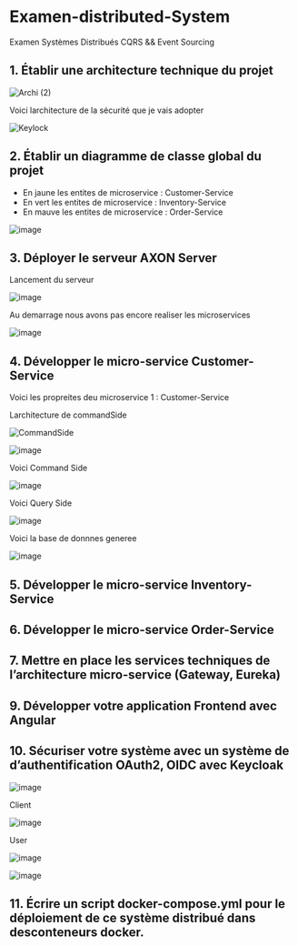 # Examen-distributed-System
Examen Systèmes Distribués CQRS &amp;&amp; Event Sourcing


## 1. Établir une architecture technique du projet

![Archi (2)](https://user-images.githubusercontent.com/82539023/209521271-fc65714a-bef8-4408-a877-b2509056fa2a.png)

Voici larchitecture de la sécurité que je vais adopter 

![Keylock](https://user-images.githubusercontent.com/82539023/209521786-b60b0f6b-f9f2-48bc-aac8-b2aa3fb30da8.png)

## 2. Établir un diagramme de classe global du projet
  - En jaune les entites de microservice : Customer-Service
  - En vert les entites de microservice : Inventory-Service 
  - En mauve les entites de microservice : Order-Service

![image](https://user-images.githubusercontent.com/82539023/209524185-b6236f30-0178-44db-adcb-eae82899c57d.png)


## 3. Déployer le serveur AXON Server
Lancement du serveur 

![image](https://user-images.githubusercontent.com/82539023/209525393-d14a9b93-3878-45ac-a2b0-06df682ecd49.png)

Au demarrage nous avons pas encore realiser les microservices 

![image](https://user-images.githubusercontent.com/82539023/209525477-0661ebc1-42e4-4f8e-9bf4-cb058247a397.png)


## 4. Développer le micro-service Customer-Service

Voici les propreites deu microservice 1 :  Customer-Service

Larchitecture de commandSide

![CommandSide](https://user-images.githubusercontent.com/82539023/209531944-db7b02ab-fb7c-4fd5-8833-bb49096a3c6d.png)

![image](https://user-images.githubusercontent.com/82539023/209531499-39f380db-8024-43f9-8fa8-6d31f7170e2c.png)

Voici Command Side 

![image](https://user-images.githubusercontent.com/82539023/209531572-5873cb82-3d06-4ed3-bd6b-9594941819ac.png)

Voici Query Side 

![image](https://user-images.githubusercontent.com/82539023/209531623-589f84d9-c9ad-4a38-b2e9-d1d351c00e95.png)

Voici la base de donnnes generee 

![image](https://user-images.githubusercontent.com/82539023/209532513-65c3f7f0-6c73-41ed-9b2b-b7335419a883.png)




## 5. Développer le micro-service Inventory-Service

## 6. Développer le micro-service Order-Service

## 7. Mettre en place les services techniques de l’architecture micro-service (Gateway, Eureka)
## 9. Développer votre application Frontend avec Angular 
## 10. Sécuriser votre système avec un système de d’authentification OAuth2, OIDC avec Keycloak

![image](https://user-images.githubusercontent.com/82539023/209534193-1fb35c2b-ae90-4247-a22e-a1be63518090.png)

Client 

![image](https://user-images.githubusercontent.com/82539023/209534288-003494b3-794f-45e6-97b2-7db37cd3f3c8.png)

User 

![image](https://user-images.githubusercontent.com/82539023/209534364-17e34e04-113d-4800-9ed0-1283ebb90da6.png)

![image](https://user-images.githubusercontent.com/82539023/209534442-d364cc54-bc73-46cb-9c52-020ab6297675.png)




## 11. Écrire un script docker-compose.yml pour le déploiement de ce système distribué dans desconteneurs docker.
